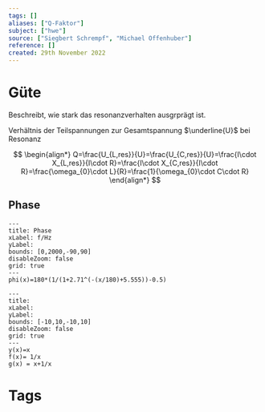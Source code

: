 ```yaml
---
tags: []
aliases: ["Q-Faktor"]
subject: ["hwe"]
source: ["Siegbert Schrempf", "Michael Offenhuber"]
reference: []
created: 29th November 2022
---
```


# Güte
Beschreibt, wie stark das resonanzverhalten ausgrprägt ist.

Verhältnis der Teilspannungen zur Gesamtspannung $\underline{U}$ bei Resonanz

$$
\begin{align*}
	Q=\frac{U_{L,res}}{U}=\frac{U_{C,res}}{U}=\frac{I\cdot X_{L,res}}{I\cdot R}=\frac{I\cdot X_{C,res}}{I\cdot R}=\frac{\omega_{0}\cdot L}{R}=\frac{1}{\omega_{0}\cdot C\cdot R}
\end{align*}
$$

## Phase
```functionplot
---
title: Phase
xLabel: f/Hz
yLabel: 
bounds: [0,2000,-90,90]
disableZoom: false
grid: true
---
phi(x)=180*(1/(1+2.71^(-(x/180)+5.555))-0.5)
```


```functionplot
---
title: 
xLabel: 
yLabel: 
bounds: [-10,10,-10,10]
disableZoom: false
grid: true
---
y(x)=x
f(x)= 1/x
g(x) = x+1/x
```


# Tags